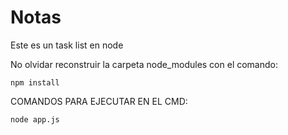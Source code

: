 # Notas
Este es un task list en node

No olvidar reconstruir la carpeta node_modules con el comando:
```
npm install
```

COMANDOS PARA EJECUTAR EN EL CMD:
```
node app.js
```
